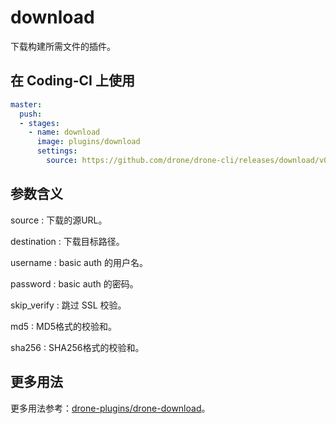 # download

下载构建所需文件的插件。

## 在 Coding-CI 上使用

```yml
master:
  push:
  - stages:
    - name: download  
      image: plugins/download
      settings:
        source: https://github.com/drone/drone-cli/releases/download/v0.8.5/drone_linux_amd64.tar.gz
```

## 参数含义

source
: 下载的源URL。

destination
: 下载目标路径。

username
: basic auth 的用户名。

password
: basic auth 的密码。

skip_verify
: 跳过 SSL 校验。

md5
: MD5格式的校验和。

sha256
: SHA256格式的校验和。

## 更多用法

更多用法参考：[drone-plugins/drone-download](https://github.com/drone-plugins/drone-download)。
